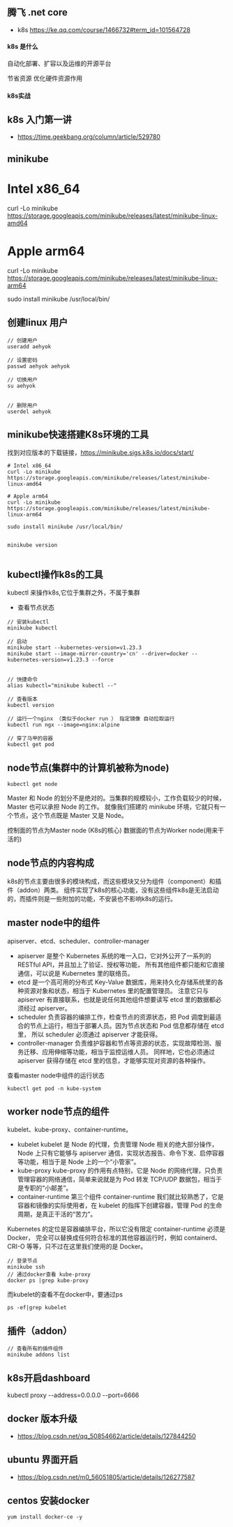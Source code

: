 ## 腾飞  .net core
  - k8s https://ke.qq.com/course/1466732#term_id=101564728

#### k8s 是什么
自动化部署、扩容以及运维的开源平台

节省资源 优化硬件资源作用

#### k8s实战


## k8s 入门第一讲
- https://time.geekbang.org/column/article/529780



## minikube

# Intel x86_64
curl -Lo minikube https://storage.googleapis.com/minikube/releases/latest/minikube-linux-amd64

# Apple arm64
curl -Lo minikube https://storage.googleapis.com/minikube/releases/latest/minikube-linux-arm64

sudo install minikube /usr/local/bin/






## 创建linux 用户
```
// 创建用户
useradd aehyok

// 设置密码
passwd aehyok aehyok

// 切换用户
su aehyok  


// 删除用户
userdel aehyok
```

## minikube快速搭建K8s环境的工具

找到对应版本的下载链接，https://minikube.sigs.k8s.io/docs/start/
```
# Intel x86_64
curl -Lo minikube https://storage.googleapis.com/minikube/releases/latest/minikube-linux-amd64

# Apple arm64
curl -Lo minikube https://storage.googleapis.com/minikube/releases/latest/minikube-linux-arm64

sudo install minikube /usr/local/bin/


minikube version


```

## kubectl操作k8s的工具
kubectl 来操作k8s,它位于集群之外，不属于集群

- 查看节点状态
```
// 安装kubectl
minikube kubectl

// 启动
minikube start --kubernetes-version=v1.23.3
minikube start --image-mirror-country='cn' --driver=docker --kubernetes-version=v1.23.3 --force


// 快捷命令
alias kubectl="minikube kubectl --"

// 查看版本
kubectl version

// 运行一个nginx （类似于docker run ） 指定镜像 自动拉取运行
kubectl run ngx --image=nginx:alpine 

// 穿了马甲的容器
kubectl get pod 
```

## node节点(集群中的计算机被称为node)
```
kubectl get node
```

Master 和 Node 的划分不是绝对的。当集群的规模较小，工作负载较少的时候，Master 也可以承担 Node 的工作。
就像我们搭建的 minikube 环境，它就只有一个节点，这个节点既是 Master 又是 Node。

控制面的节点为Master node (K8s的核心)  数据面的节点为Worker node(用来干活的)


## node节点的内容构成
k8s的节点主要由很多的模块构成，而这些模块又分为组件（component）和插件（addon）两类。
组件实现了k8s的核心功能，没有这些组件k8s是无法启动的，而插件则是一些附加的功能，不安装也不影响k8s的运行。


## master node中的组件
apiserver、etcd、scheduler、controller-manager
- apiserver
是整个 Kubernetes 系统的唯一入口，它对外公开了一系列的 RESTful API，并且加上了验证、授权等功能，
所有其他组件都只能和它直接通信，可以说是 Kubernetes 里的联络员。
- etcd
是一个高可用的分布式 Key-Value 数据库，用来持久化存储系统里的各种资源对象和状态，相当于 Kubernetes 里的配置管理员。
注意它只与 apiserver 有直接联系，也就是说任何其他组件想要读写 etcd 里的数据都必须经过 apiserver。
- scheduler
负责容器的编排工作，检查节点的资源状态，把 Pod 调度到最适合的节点上运行，相当于部署人员。因为节点状态和 Pod 信息都存储在 etcd 里，
所以 scheduler 必须通过 apiserver 才能获得。
- controller-manager
负责维护容器和节点等资源的状态，实现故障检测、服务迁移、应用伸缩等功能，相当于监控运维人员。
同样地，它也必须通过 apiserver 获得存储在 etcd 里的信息，才能够实现对资源的各种操作。

查看master node中组件的运行状态

```
kubectl get pod -n kube-system
```

## worker node节点的组件
kubelet、kube-proxy、container-runtime。

- kubelet
kubelet 是 Node 的代理，负责管理 Node 相关的绝大部分操作，Node 上只有它能够与 apiserver 通信，实现状态报告、命令下发、启停容器等功能，相当于是 Node 上的一个“小管家”。
- kube-proxy
kube-proxy 的作用有点特别，它是 Node 的网络代理，只负责管理容器的网络通信，简单来说就是为 Pod 转发 TCP/UDP 数据包，相当于是专职的“小邮差”。
- container-runtime
第三个组件 container-runtime 我们就比较熟悉了，它是容器和镜像的实际使用者，在 kubelet 的指挥下创建容器，管理 Pod 的生命周期，是真正干活的“苦力”。

Kubernetes 的定位是容器编排平台，所以它没有限定 container-runtime 必须是 Docker，
完全可以替换成任何符合标准的其他容器运行时，例如 containerd、CRI-O 等等，只不过在这里我们使用的是 Docker。

```
// 登录节点
minikube ssh
// 通过docker查看 kube-proxy
docker ps |grep kube-proxy
```
而kubelet的查看不在docker中，要通过ps

```
ps -ef|grep kubelet
```


##  插件（addon）
```
// 查看所有的插件组件
minikube addons list

```


## k8s开启dashboard

kubectl proxy --address=0.0.0.0 --port=6666

## docker 版本升级
- https://blog.csdn.net/qq_50854662/article/details/127844250


## ubuntu 界面开启
- https://blog.csdn.net/m0_56051805/article/details/126277587



## centos 安装docker
```
yum install docker-ce -y

```